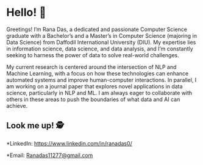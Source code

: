 # Hello! 👋

Greetings! I’m Rana Das, a dedicated and passionate Computer Science graduate with a Bachelor’s and a Master’s in Computer Science (majoring in Data Science) from Daffodil International University (DIU). My expertise lies in information science, data science, and data analysis, and I’m constantly seeking to harness the power of data to solve real-world challenges.

My current research is centered around the intersection of NLP and Machine Learning, with a focus on how these technologies can enhance automated systems and improve human-computer interactions. In parallel, I am working on a journal paper that explores novel applications in data science, particularly in NLP and ML. I am always eager to collaborate with others in these areas to push the boundaries of what data and AI can achieve.

## Look me up! 🕵️
*LinkedIn: https://www.linkedin.com/in/ranadas0/

*Email: Ranadas11277@gmail.com


